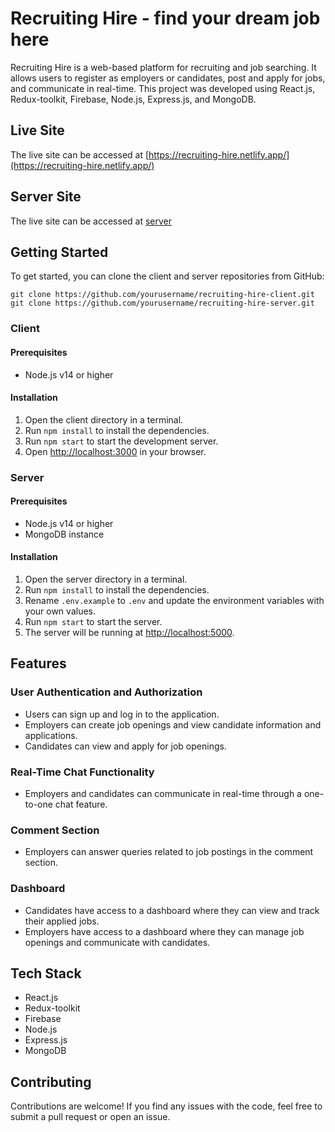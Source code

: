 # Recruiting Hire - find your dream job here

Recruiting Hire is a web-based platform for recruiting and job searching. It allows users to register as employers or candidates, post and apply for jobs, and communicate in real-time. This project was developed using React.js, Redux-toolkit, Firebase, Node.js, Express.js, and MongoDB.

## Live Site

The live site can be accessed at [https://recruiting-hire.netlify.app/](https://recruiting-hire.netlify.app/)

## Server Site

The live site can be accessed at [server](https://github.com/mdsaharshital/recruiting-hire-server)<br/>

## Getting Started

To get started, you can clone the client and server repositories from GitHub:

```
git clone https://github.com/yourusername/recruiting-hire-client.git
git clone https://github.com/yourusername/recruiting-hire-server.git
```

### Client

#### Prerequisites

- Node.js v14 or higher

#### Installation

1. Open the client directory in a terminal.
2. Run `npm install` to install the dependencies.
3. Run `npm start` to start the development server.
4. Open [http://localhost:3000](http://localhost:3000) in your browser.

### Server

#### Prerequisites

- Node.js v14 or higher
- MongoDB instance

#### Installation

1. Open the server directory in a terminal.
2. Run `npm install` to install the dependencies.
3. Rename `.env.example` to `.env` and update the environment variables with your own values.
4. Run `npm start` to start the server.
5. The server will be running at [http://localhost:5000](http://localhost:5000).

## Features

### User Authentication and Authorization

- Users can sign up and log in to the application.
- Employers can create job openings and view candidate information and applications.
- Candidates can view and apply for job openings.

### Real-Time Chat Functionality

- Employers and candidates can communicate in real-time through a one-to-one chat feature.

### Comment Section

- Employers can answer queries related to job postings in the comment section.

### Dashboard

- Candidates have access to a dashboard where they can view and track their applied jobs.
- Employers have access to a dashboard where they can manage job openings and communicate with candidates.

## Tech Stack

- React.js
- Redux-toolkit
- Firebase
- Node.js
- Express.js
- MongoDB

## Contributing

Contributions are welcome! If you find any issues with the code, feel free to submit a pull request or open an issue.
